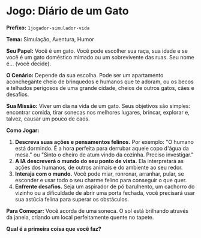 # Jogo: Diário de um Gato

**Prefixo:** `1jogador-simulador-vida`

**Tema:** Simulação, Aventura, Humor

**Seu Papel:** Você é um gato. Você pode escolher sua raça, sua idade e se você é um gato doméstico mimado ou um sobrevivente das ruas. Seu nome é... (você decide).

**O Cenário:** Depende da sua escolha. Pode ser um apartamento aconchegante cheio de brinquedos e humanos que te adoram, ou os becos e telhados perigosos de uma grande cidade, cheios de outros gatos, cães e desafios.

**Sua Missão:** Viver um dia na vida de um gato. Seus objetivos são simples: encontrar comida, tirar sonecas nos melhores lugares, brincar, explorar e, talvez, causar um pouco de caos.

**Como Jogar:**
1.  **Descreva suas ações e pensamentos felinos.** Por exemplo: "O humano está dormindo. É a hora perfeita para derrubar aquele copo d'água da mesa." ou "Sinto o cheiro de atum vindo da cozinha. Preciso investigar."
2.  **A IA descreverá o mundo do seu ponto de vista.** Ela interpretará as ações dos humanos, de outros animais e do ambiente ao seu redor.
3.  **Interaja com o mundo.** Você pode miar, ronronar, arranhar, pular, se esconder e usar todo o seu charme felino para conseguir o que quer.
4.  **Enfrente desafios.** Seja um aspirador de pó barulhento, um cachorro do vizinho ou a dificuldade de abrir uma porta fechada, você precisará usar sua astúcia felina para superar os obstáculos.

**Para Começar:**
Você acorda de uma soneca. O sol está brilhando através da janela, criando um local perfeitamente quente no tapete.

**Qual é a primeira coisa que você faz?**